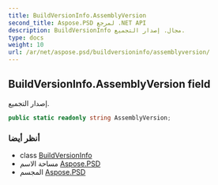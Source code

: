 ```yaml
---
title: BuildVersionInfo.AssemblyVersion
second_title: Aspose.PSD لمرجع .NET API
description: BuildVersionInfo مجال. إصدار التجميع.
type: docs
weight: 10
url: /ar/net/aspose.psd/buildversioninfo/assemblyversion/
---
```

## BuildVersionInfo.AssemblyVersion field

إصدار التجميع.

```csharp
public static readonly string AssemblyVersion;
```

### أنظر أيضا

* class [BuildVersionInfo](../)
* مساحة الاسم [Aspose.PSD](../../buildversioninfo/)
* المجسم [Aspose.PSD](../../../)


